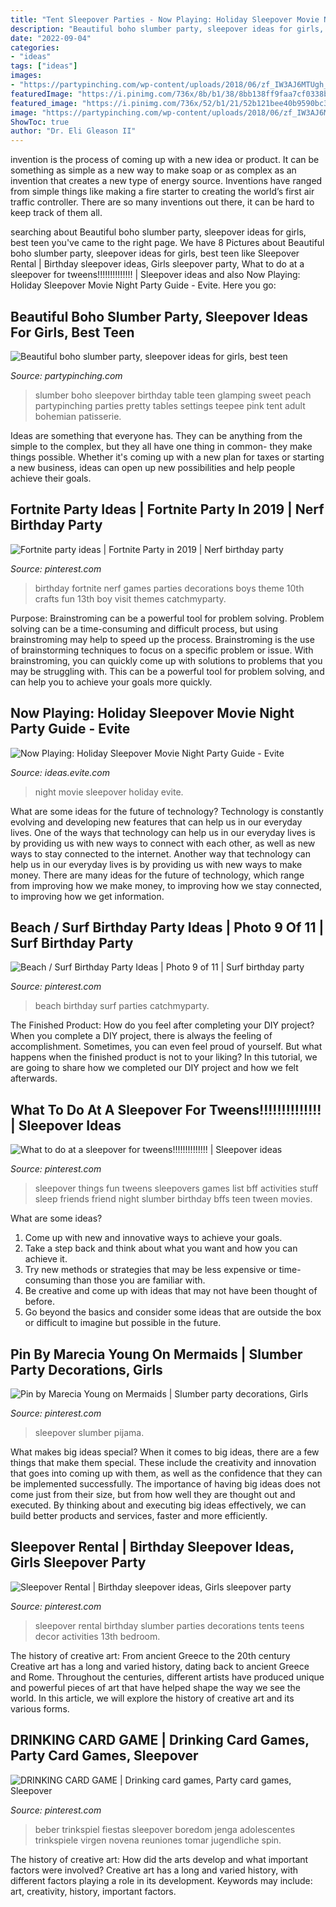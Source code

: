 ```yaml
---
title: "Tent Sleepover Parties - Now Playing: Holiday Sleepover Movie Night Party Guide"
description: "Beautiful boho slumber party, sleepover ideas for girls, best teen"
date: "2022-09-04"
categories:
- "ideas"
tags: ["ideas"]
images:
- "https://partypinching.com/wp-content/uploads/2018/06/zf_IW3AJ6MTUgh_NQvAQwaUbk.jpg"
featuredImage: "https://i.pinimg.com/736x/8b/b1/38/8bb138ff9faa7cf0338be02a48043213.jpg"
featured_image: "https://i.pinimg.com/736x/52/b1/21/52b121bee40b9590bc330c80e2f59f3e.jpg"
image: "https://partypinching.com/wp-content/uploads/2018/06/zf_IW3AJ6MTUgh_NQvAQwaUbk.jpg"
ShowToc: true
author: "Dr. Eli Gleason II"
---
```



invention is the process of coming up with a new idea or product. It can be something as simple as a new way to make soap or as complex as an invention that creates a new type of energy source. Inventions have ranged from simple things like making a fire starter to creating the world’s first air traffic controller. There are so many inventions out there, it can be hard to keep track of them all.

	

		
searching about Beautiful boho slumber party, sleepover ideas for girls, best teen you've came to the right page. We have 8 Pictures about Beautiful boho slumber party, sleepover ideas for girls, best teen like Sleepover Rental | Birthday sleepover ideas, Girls sleepover party, What to do at a sleepover for tweens!!!!!!!!!!!!!! | Sleepover ideas and also Now Playing: Holiday Sleepover Movie Night Party Guide - Evite. Here you go:
		
    
## Beautiful Boho Slumber Party, Sleepover Ideas For Girls, Best Teen

<img loading=lazy src="https://partypinching.com/wp-content/uploads/2018/06/zf_IW3AJ6MTUgh_NQvAQwaUbk.jpg" onerror="this.onerror=null;this.src='https://tse2.mm.bing.net/th?id=OIP.oIIJ3pzd62LE3g2VcsrdcQHaLG&amp;pid=15.1';" alt="Beautiful boho slumber party, sleepover ideas for girls, best teen">

_Source: partypinching.com_

>slumber boho sleepover birthday table teen glamping sweet peach partypinching parties pretty tables settings teepee pink tent adult bohemian patisserie. 

	

Ideas are something that everyone has. They can be anything from the simple to the complex, but they all have one thing in common- they make things possible. Whether it's coming up with a new plan for taxes or starting a new business, ideas can open up new possibilities and help people achieve their goals.

    
## Fortnite Party Ideas | Fortnite Party In 2019 | Nerf Birthday Party

<img loading=lazy src="https://i.pinimg.com/736x/e2/ba/b0/e2bab0804df0ac74f0f77d4a663abe93.jpg?b=t" onerror="this.onerror=null;this.src='https://tse4.mm.bing.net/th?id=OIP.0NXW4mU3t2ESElKg2RO4AQHaPP&amp;pid=15.1';" alt="Fortnite party ideas | Fortnite Party in 2019 | Nerf birthday party">

_Source: pinterest.com_

>birthday fortnite nerf games parties decorations boys theme 10th crafts fun 13th boy visit themes catchmyparty. 

	

Purpose: Brainstroming can be a powerful tool for problem solving.
Problem solving can be a time-consuming and difficult process, but using brainstroming may help to speed up the process. Brainstroming is the use of brainstorming techniques to focus on a specific problem or issue. With brainstroming, you can quickly come up with solutions to problems that you may be struggling with. This can be a powerful tool for problem solving, and can help you to achieve your goals more quickly.

    
## Now Playing: Holiday Sleepover Movie Night Party Guide - Evite

<img loading=lazy src="http://ideas.evite.com/media/Movie-Night-8-1200.jpg" onerror="this.onerror=null;this.src='https://tse1.mm.bing.net/th?id=OIP.NSbQd6MsyEdR2d5ta_wMFwHaE8&amp;pid=15.1';" alt="Now Playing: Holiday Sleepover Movie Night Party Guide - Evite">

_Source: ideas.evite.com_

>night movie sleepover holiday evite. 

	

What are some ideas for the future of technology?
Technology is constantly evolving and developing new features that can help us in our everyday lives. One of the ways that technology can help us in our everyday lives is by providing us with new ways to connect with each other, as well as new ways to stay connected to the internet. Another way that technology can help us in our everyday lives is by providing us with new ways to make money. There are many ideas for the future of technology, which range from improving how we make money, to improving how we stay connected, to improving how we get information.

    
## Beach / Surf Birthday Party Ideas | Photo 9 Of 11 | Surf Birthday Party

<img loading=lazy src="https://i.pinimg.com/736x/44/c0/5d/44c05daa96388b6f29a2bf1de98e5a8a.jpg" onerror="this.onerror=null;this.src='https://tse1.mm.bing.net/th?id=OIP.HSyotFnzC5j5b6G1RB4UYQHaJQ&amp;pid=15.1';" alt="Beach / Surf Birthday Party Ideas | Photo 9 of 11 | Surf birthday party">

_Source: pinterest.com_

>beach birthday surf parties catchmyparty. 

	

The Finished Product: How do you feel after completing your DIY project?
When you complete a DIY project, there is always the feeling of accomplishment. Sometimes, you can even feel proud of yourself. But what happens when the finished product is not to your liking? In this tutorial, we are going to share how we completed our DIY project and how we felt afterwards.

    
## What To Do At A Sleepover For Tweens!!!!!!!!!!!!!! | Sleepover Ideas

<img loading=lazy src="https://i.pinimg.com/736x/09/73/43/097343ec91d045c0db6ae41bd00bbb27--things-to-do-at-a-sleepover-sleepover-games.jpg" onerror="this.onerror=null;this.src='https://tse2.mm.bing.net/th?id=OIP.nV46TIFwEGGjTeruyPa5fQHaNE&amp;pid=15.1';" alt="What to do at a sleepover for tweens!!!!!!!!!!!!!! | Sleepover ideas">

_Source: pinterest.com_

>sleepover things fun tweens sleepovers games list bff activities stuff sleep friends friend night slumber birthday bffs teen tween movies. 

	

What are some ideas?
1. Come up with new and innovative ways to achieve your goals. 
2. Take a step back and think about what you want and how you can achieve it. 
3. Try new methods or strategies that may be less expensive or time-consuming than those you are familiar with. 
4. Be creative and come up with ideas that may not have been thought of before. 
5. Go beyond the basics and consider some ideas that are outside the box or difficult to imagine but possible in the future.

    
## Pin By Marecia Young On Mermaids | Slumber Party Decorations, Girls

<img loading=lazy src="https://i.pinimg.com/736x/52/b1/21/52b121bee40b9590bc330c80e2f59f3e.jpg" onerror="this.onerror=null;this.src='https://tse1.mm.bing.net/th?id=OIP.bHoVNmhVlKEQzYq7rM1ekQHaJ4&amp;pid=15.1';" alt="Pin by Marecia Young on Mermaids | Slumber party decorations, Girls">

_Source: pinterest.com_

>sleepover slumber pijama. 

	

What makes big ideas special?
When it comes to big ideas, there are a few things that make them special. These include the creativity and innovation that goes into coming up with them, as well as the confidence that they can be implemented successfully. The importance of having big ideas does not come just from their size, but from how well they are thought out and executed. By thinking about and executing big ideas effectively, we can build better products and services, faster and more efficiently.

    
## Sleepover Rental | Birthday Sleepover Ideas, Girls Sleepover Party

<img loading=lazy src="https://i.pinimg.com/736x/cb/83/96/cb8396c5a00c5e6b8af34a88ceeefca0.jpg" onerror="this.onerror=null;this.src='https://tse1.mm.bing.net/th?id=OIP.x5KUvztuQOmndkaQdnlN6QHaLH&amp;pid=15.1';" alt="Sleepover Rental | Birthday sleepover ideas, Girls sleepover party">

_Source: pinterest.com_

>sleepover rental birthday slumber parties decorations tents teens decor activities 13th bedroom. 

	

The history of creative art: From ancient Greece to the 20th century
Creative art has a long and varied history, dating back to ancient Greece and Rome. Throughout the centuries, different artists have produced unique and powerful pieces of art that have helped shape the way we see the world. In this article, we will explore the history of creative art and its various forms.

    
## DRINKING CARD GAME | Drinking Card Games, Party Card Games, Sleepover

<img loading=lazy src="https://i.pinimg.com/736x/8b/b1/38/8bb138ff9faa7cf0338be02a48043213.jpg" onerror="this.onerror=null;this.src='https://tse4.mm.bing.net/th?id=OIP.v_QbgFk9lTCPK3qcythYnQHaJ3&amp;pid=15.1';" alt="DRINKING CARD GAME | Drinking card games, Party card games, Sleepover">

_Source: pinterest.com_

>beber trinkspiel fiestas sleepover boredom jenga adolescentes trinkspiele virgen novena reuniones tomar jugendliche spin. 

	

The history of creative art: How did the arts develop and what important factors were involved?
Creative art has a long and varied history, with different factors playing a role in its development. Keywords may include: art, creativity, history, important factors.


